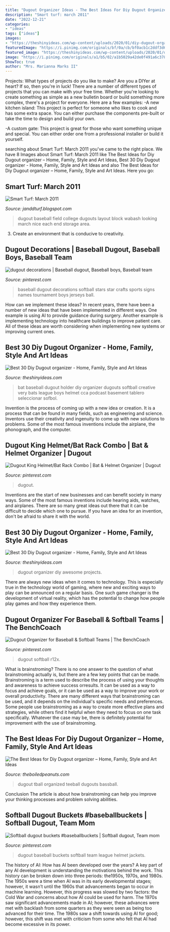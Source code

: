 ```yaml
---
title: "Dugout Organizer Ideas - The Best Ideas For Diy Dugout Organizer – Home, Family, Style And Art Ideas"
description: "Smart turf: march 2011"
date: "2022-12-21"
categories:
- "ideas"
tags: ["ideas"]
images:
- "https://theshinyideas.com/wp-content/uploads/2020/01/diy-dugout-organizer-elegant-5-awesome-diy-dugout-organizer-projects-of-diy-dugout-organizer-1.jpg"
featuredImage: "https://i.pinimg.com/originals/bf/0a/cb/bf0acb1c2ddf3d6cee3655efe51809b5.jpg"
featured_image: "https://theshinyideas.com/wp-content/uploads/2020/01/diy-dugout-organizer-awesome-very-creative-baseball-bat-holder-for-dugouts-of-diy-dugout-organizer.jpg"
image: "https://i.pinimg.com/originals/a1/b5/02/a1b5029a42de0f491a6c378d1128600d.jpg"
ShowToc: true
author: "Mrs. Marianna Marks II"
---
```



Projects: What types of projects do you like to make?
Are you a DIYer at heart? If so, then you're in luck! There are a number of different types of projects that you can make with your free time. Whether you're looking to create something as simple as a new bulletin board or build something more complex, there's a project for everyone. Here are a few examples: 
-A new kitchen island: This project is perfect for someone who likes to cook and has some extra space. You can either purchase the components pre-built or take the time to design and build your own. 

-A custom gate: This project is great for those who want something unique and special. You can either order one from a professional installer or build it yourself.

	

		
searching about Smart Turf: March 2011 you've came to the right place. We have 8 Images about Smart Turf: March 2011 like The Best Ideas for Diy Dugout organizer – Home, Family, Style and Art Ideas, Best 30 Diy Dugout organizer - Home, Family, Style and Art Ideas and also The Best Ideas for Diy Dugout organizer – Home, Family, Style and Art Ideas. Here you go:
		
    
## Smart Turf: March 2011

<img loading=lazy src="http://3.bp.blogspot.com/-NhxWjda5vKo/TY3Sc0fY8XI/AAAAAAAAALE/qug-0gT3hAw/s1600/2011-03-24_Wabash%2BDugout.jpg" onerror="this.onerror=null;this.src='https://tse4.mm.bing.net/th?id=OIP.DbK0rLuaGSqFogKTr4J4LwHaEL&amp;pid=15.1';" alt="Smart Turf: March 2011">

_Source: janddturf.blogspot.com_

>dugout baseball field college dugouts layout block wabash looking march nice each end storage area. 

	

3. Create an environment that is conducive to creativity.

    
## Dugout Decorations | Baseball Dugout, Baseball Boys, Baseball Team

<img loading=lazy src="https://i.pinimg.com/originals/9f/09/6c/9f096cf29edae6b04a86588321a14ce6.jpg" onerror="this.onerror=null;this.src='https://tse3.mm.bing.net/th?id=OIP.z9z9Ufc7RXD2KjVYIn4rDwAAAA&amp;pid=15.1';" alt="dugout decorations | Baseball dugout, Baseball boys, Baseball team">

_Source: pinterest.com_

>baseball dugout decorations softball stars star crafts sports signs names tournament boys jerseys ball. 

	

How can we implement these ideas?
In recent years, there have been a number of new ideas that have been implemented in different ways. One example is using AI to provide guidance during surgery. Another example is implementing technology into healthcare buildings to improve patient care. All of these ideas are worth considering when implementing new systems or improving current ones.

    
## Best 30 Diy Dugout Organizer - Home, Family, Style And Art Ideas

<img loading=lazy src="https://theshinyideas.com/wp-content/uploads/2020/01/diy-dugout-organizer-awesome-very-creative-baseball-bat-holder-for-dugouts-of-diy-dugout-organizer.jpg" onerror="this.onerror=null;this.src='https://tse4.mm.bing.net/th?id=OIP.n9ral5Nn6rrmkEpYMd0q_AHaHa&amp;pid=15.1';" alt="Best 30 Diy Dugout organizer - Home, Family, Style and Art Ideas">

_Source: theshinyideas.com_

>bat baseball dugout holder diy organizer dugouts softball creative very bats league boys helmet cca podcast basement tablero seleccionar sofbol. 

	

Invention is the process of coming up with a new idea or creation. It is a process that can be found in many fields, such as engineering and science. Inventors use their creativity and ingenuity to come up with new solutions to problems. Some of the most famous inventions include the airplane, the phonograph, and the computer.

    
## Dugout King Helmet/Bat Rack Combo | Bat &amp; Helmet Organizer | Dugout

<img loading=lazy src="https://i.pinimg.com/originals/bf/0a/cb/bf0acb1c2ddf3d6cee3655efe51809b5.jpg" onerror="this.onerror=null;this.src='https://tse4.mm.bing.net/th?id=OIP.3efJc3fnmWjHqUsgaJjB2QHaGu&amp;pid=15.1';" alt="Dugout King Helmet/Bat Rack Combo | Bat &amp; Helmet Organizer | Dugout">

_Source: pinterest.com_

>dugout. 

	

Inventions are the start of new businesses and can benefit society in many ways. Some of the most famous inventions include hearing aids, watches, and airplanes. There are so many great ideas out there that it can be difficult to decide which one to pursue. If you have an idea for an invention, don't be afraid to share it with the world.

    
## Best 30 Diy Dugout Organizer - Home, Family, Style And Art Ideas

<img loading=lazy src="https://theshinyideas.com/wp-content/uploads/2020/01/diy-dugout-organizer-elegant-5-awesome-diy-dugout-organizer-projects-of-diy-dugout-organizer-1.jpg" onerror="this.onerror=null;this.src='https://tse1.mm.bing.net/th?id=OIP.jQNkGKpxeCptcA876DTylQHaHa&amp;pid=15.1';" alt="Best 30 Diy Dugout organizer - Home, Family, Style and Art Ideas">

_Source: theshinyideas.com_

>dugout organizer diy awesome projects. 

	

There are always new ideas when it comes to technology. This is especially true in the technology world of gaming, where new and exciting ways to play can be announced on a regular basis. One such game changer is the development of virtual reality, which has the potential to change how people play games and how they experience them.

    
## Dugout Organizer For Baseball &amp; Softball Teams | The BenchCoach

<img loading=lazy src="https://i.pinimg.com/736x/d5/82/9b/d5829b88b17d46a6a894ae4e12354266.jpg" onerror="this.onerror=null;this.src='https://tse1.mm.bing.net/th?id=OIP.jjeQY_DWYAEs6Q4FcO2pQwHaHa&amp;pid=15.1';" alt="Dugout Organizer for Baseball &amp; Softball Teams | The BenchCoach">

_Source: pinterest.com_

>dugout softball r12x. 

	

What is brainstroming?
There is no one answer to the question of what brainstroming actually is, but there are a few key points that can be made. Brainstroming is a term used to describe the process of using your thoughts and awareness to achieve success orresults. It can be used as a way to focus and achieve goals, or it can be used as a way to improve your work or overall productivity. There are many different ways that brainstroming can be used, and it depends on the individual's specific needs and preferences. Some people use brainstroming as a way to create more effective plans and strategies, while others find it helpful when they need to focus on one task specifically. Whatever the case may be, there is definitely potential for improvement with the use of brainstroming.

    
## The Best Ideas For Diy Dugout Organizer – Home, Family, Style And Art Ideas

<img loading=lazy src="https://theboiledpeanuts.com/wp-content/uploads/2020/10/diy-dugout-organizer-luxury-organized-t-ball-tball-of-diy-dugout-organizer.jpg" onerror="this.onerror=null;this.src='https://tse1.mm.bing.net/th?id=OIP.2SDH-d_-et6Mg7dfsBMoCAHaHa&amp;pid=15.1';" alt="The Best Ideas for Diy Dugout organizer – Home, Family, Style and Art Ideas">

_Source: theboiledpeanuts.com_

>dugout tball organized teeball dugouts bassball. 

	

Conclusion
The article is about how brainstroming can help you improve your thinking processes and problem solving abilities.

    
## Softball Dugout Buckets #baseballbuckets | Softball Dugout, Team Mom

<img loading=lazy src="https://i.pinimg.com/originals/a1/b5/02/a1b5029a42de0f491a6c378d1128600d.jpg" onerror="this.onerror=null;this.src='https://tse2.mm.bing.net/th?id=OIP.F3yWKloifBD8qlkLXqQGywHaFj&amp;pid=15.1';" alt="Softball dugout buckets #baseballbuckets | Softball dugout, Team mom">

_Source: pinterest.com_

>dugout baseball buckets softball team league helmet jackets. 

	

The history of AI: How has AI been developed over the years?
A key part of any AI development is understanding the motivations behind the work. This history can be broken down into three periods: the1950s, 1970s, and 1980s. The 1950s were a time when AI was in its early developmental stages; however, it wasn’t until the 1960s that advancements began to occur in machine learning. However, this progress was slowed by two factors: the Cold War and concerns about how AI could be used for harm. The 1970s saw significant advancements made in AI; however, these advances were met with backlash from some quarters as they were seen as being too advanced for their time. The 1980s saw a shift towards using AI for good; however, this shift was met with criticism from some who felt that AI had become excessive in its power.

